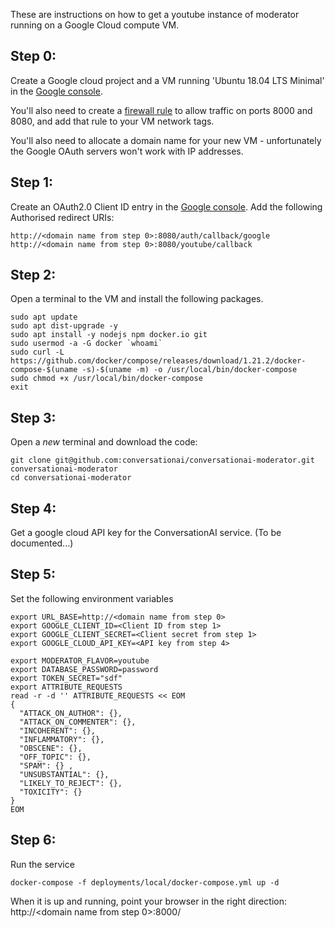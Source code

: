 These are instructions on how to get a youtube instance of moderator running on a Google Cloud compute VM.

Step 0:
-------

Create a Google cloud project and a VM running 'Ubuntu 18.04 LTS Minimal' in the [Google console](https://console.cloud.google.com/compute/instances).

You'll also need to create a [firewall rule](https://console.cloud.google.com/networking/firewalls/list) to allow
traffic on ports 8000 and 8080, and add that rule to your VM network tags.

You'll also need to allocate a domain name for your new VM  - unfortunately the Google OAuth servers won't work with IP addresses.

Step 1:
-------

Create an OAuth2.0 Client ID  entry in the [Google console](https://console.developers.google.com/apis/credentials).
Add the following Authorised redirect URIs:

```
http://<domain name from step 0>:8080/auth/callback/google
http://<domain name from step 0>:8080/youtube/callback
```

Step 2:
-------

Open a terminal to the VM and install the following packages.
  
```
sudo apt update
sudo apt dist-upgrade -y
sudo apt install -y nodejs npm docker.io git
sudo usermod -a -G docker `whoami`
sudo curl -L https://github.com/docker/compose/releases/download/1.21.2/docker-compose-$(uname -s)-$(uname -m) -o /usr/local/bin/docker-compose
sudo chmod +x /usr/local/bin/docker-compose
exit
```

Step 3:
-------

Open a *new* terminal and download the code:

```
git clone git@github.com:conversationai/conversationai-moderator.git conversationai-moderator
cd conversationai-moderator
```

Step 4:
-------

Get a google cloud API key for the ConversationAI service.  (To be documented...)

Step 5:
-------

Set the following environment variables
```
export URL_BASE=http://<domain name from step 0>
export GOOGLE_CLIENT_ID=<Client ID from step 1>
export GOOGLE_CLIENT_SECRET=<Client secret from step 1>
export GOOGLE_CLOUD_API_KEY=<API key from step 4>

export MODERATOR_FLAVOR=youtube
export DATABASE_PASSWORD=password
export TOKEN_SECRET="sdf"
export ATTRIBUTE_REQUESTS
read -r -d '' ATTRIBUTE_REQUESTS << EOM
{
  "ATTACK_ON_AUTHOR": {},
  "ATTACK_ON_COMMENTER": {},
  "INCOHERENT": {},
  "INFLAMMATORY": {},
  "OBSCENE": {},
  "OFF_TOPIC": {},
  "SPAM": {} ,
  "UNSUBSTANTIAL": {},
  "LIKELY_TO_REJECT": {},
  "TOXICITY": {}
}
EOM
```

Step 6:
-------

Run the service

```
docker-compose -f deployments/local/docker-compose.yml up -d
```

When it is up and running, point your browser in the right direction:
http://<domain name from step 0>:8000/
